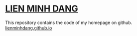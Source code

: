 # [LIEN MINH DANG](https://lienminhdang.github.io)
This repository contains the code of my homepage on github.
[lienminhdang.github.io](https://lienminhdang.github.io)
